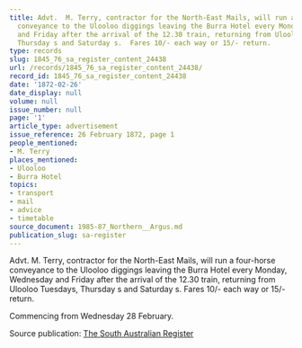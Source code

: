 ```yaml
---
title: Advt.  M. Terry, contractor for the North-East Mails, will run a four-horse
  conveyance to the Ulooloo diggings leaving the Burra Hotel every Monday, Wednesday
  and Friday after the arrival of the 12.30 train, returning from Ulooloo Tuesdays,
  Thursday s and Saturday s.  Fares 10/- each way or 15/- return.
type: records
slug: 1845_76_sa_register_content_24438
url: /records/1845_76_sa_register_content_24438/
record_id: 1845_76_sa_register_content_24438
date: '1872-02-26'
date_display: null
volume: null
issue_number: null
page: '1'
article_type: advertisement
issue_reference: 26 February 1872, page 1
people_mentioned:
- M. Terry
places_mentioned:
- Ulooloo
- Burra Hotel
topics:
- transport
- mail
- advice
- timetable
source_document: 1985-87_Northern__Argus.md
publication_slug: sa-register
---
```


Advt.  M. Terry, contractor for the North-East Mails, will run a four-horse conveyance to the Ulooloo diggings leaving the Burra Hotel every Monday, Wednesday and Friday after the arrival of the 12.30 train, returning from Ulooloo Tuesdays, Thursday s and Saturday s.  Fares 10/- each way or 15/- return.

Commencing from Wednesday 28 February.

Source publication: [The South Australian Register](/publications/sa-register/)
